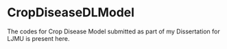 # CropDiseaseDLModel
The codes for Crop Disease Model submitted as part of my Dissertation for LJMU is present here.
